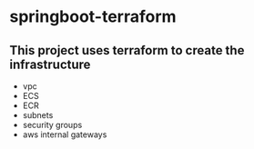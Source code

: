 # springboot-terraform

## This project uses terraform to create the infrastructure
- vpc
- ECS
- ECR
- subnets
- security groups
- aws internal gateways

